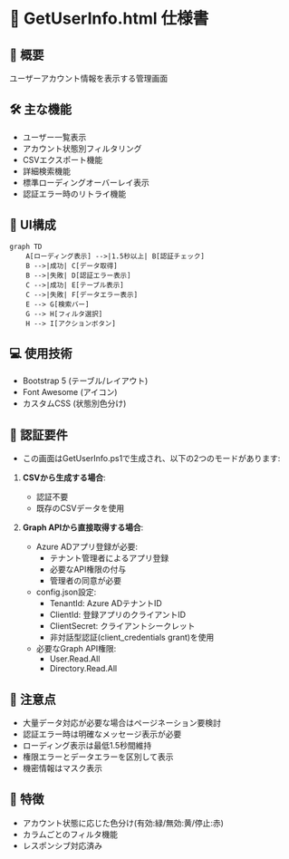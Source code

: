 # 👥 GetUserInfo.html 仕様書

## 🌟 概要
ユーザーアカウント情報を表示する管理画面

## 🛠️ 主な機能
- ユーザー一覧表示
- アカウント状態別フィルタリング
- CSVエクスポート機能
- 詳細検索機能
- 標準ローディングオーバーレイ表示
- 認証エラー時のリトライ機能

## 🎨 UI構成
```mermaid
graph TD
    A[ローディング表示] -->|1.5秒以上| B[認証チェック]
    B -->|成功| C[データ取得]
    B -->|失敗| D[認証エラー表示]
    C -->|成功| E[テーブル表示]
    C -->|失敗| F[データエラー表示]
    E --> G[検索バー]
    G --> H[フィルタ選択]
    H --> I[アクションボタン]
```

## 💻 使用技術
- Bootstrap 5 (テーブル/レイアウト)
- Font Awesome (アイコン)
- カスタムCSS (状態別色分け)

## 🔐 認証要件
- この画面はGetUserInfo.ps1で生成され、以下の2つのモードがあります:

1. **CSVから生成する場合**:
   - 認証不要
   - 既存のCSVデータを使用

2. **Graph APIから直接取得する場合**:
   - Azure ADアプリ登録が必要:
     - テナント管理者によるアプリ登録
     - 必要なAPI権限の付与
     - 管理者の同意が必要
   - config.json設定:
     - TenantId: Azure ADテナントID
     - ClientId: 登録アプリのクライアントID
     - ClientSecret: クライアントシークレット
     - 非対話型認証(client_credentials grant)を使用
   - 必要なGraph API権限:
     - User.Read.All
     - Directory.Read.All

## 🚨 注意点
- 大量データ対応が必要な場合はページネーション要検討
- 認証エラー時は明確なメッセージ表示が必要
- ローディング表示は最低1.5秒間維持
- 権限エラーとデータエラーを区別して表示
- 機密情報はマスク表示

## 🎯 特徴
- アカウント状態に応じた色分け(有効:緑/無効:黄/停止:赤)
- カラムごとのフィルタ機能
- レスポンシブ対応済み
